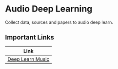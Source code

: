 # Audio Deep Learning
Collect data, sources and papers to audio deep learn. 

## Important Links

| Link |
| -   |
| [Deep Learn Music ](https://github.com/ybayle/awesome-deep-learning-music) |


